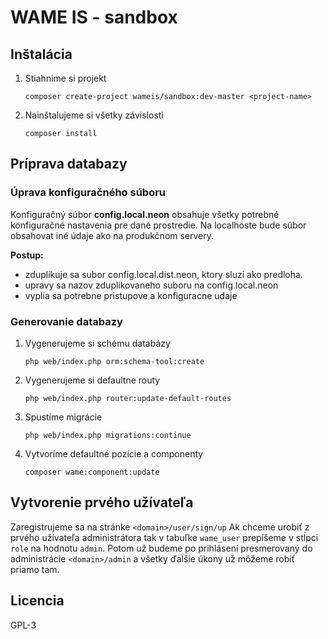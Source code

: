 # WAME IS - sandbox


## Inštalácia

1. Stiahnime si projekt
    ```
    composer create-project wameis/sandbox:dev-master <project-name>
    ```
2. Nainštalujeme si všetky závislosti
    ```
    composer install
    ```
    
## Príprava databazy

### Úprava konfiguračného súboru
Konfiguračný súbor **config.local.neon** obsahuje všetky potrebné konfiguračné nastavenia pre dané prostredie. Na localhoste bude súbor obsahovat iné údaje ako na produkčnom servery.

**Postup:**
- zduplikuje sa subor config.local.dist.neon, ktory sluzi ako predloha.
- upravy sa nazov zduplikovaneho suboru na config.local.neon
- vyplia sa potrebne pristupove a konfiguracne udaje

### Generovanie databazy 
1. Vygenerujeme si schému databázy
    ```
    php web/index.php orm:schema-tool:create
    ```
2. Vygenerujeme si defaultne routy
    ```
    php web/index.php router:update-default-routes
    ```
3. Spustíme migrácie
    ```
    php web/index.php migrations:continue
    ```
4. Vytvoríme defaultné pozície a componenty
    ```
    composer wame:component:update
    ```

## Vytvorenie prvého užívateľa

Zaregistrujeme sa na stránke `<domain>/user/sign/up`
Ak chceme urobiť z prvého užívateľa administrátora tak v tabuľke `wame_user` prepíšeme v stĺpci `role` na hodnotu `admin`.
Potom už budeme po prihlásení presmerovaný do administrácie `<domain>/admin` a všetky ďalšie úkony už môžeme robiť priamo tam.

## Licencia
GPL-3
